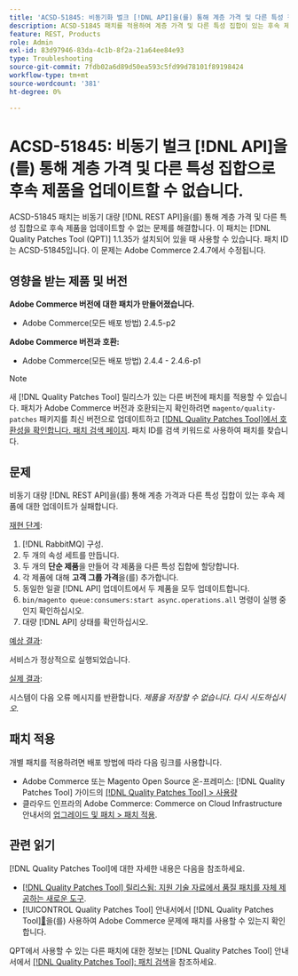 ```yaml
---
title: 'ACSD-51845: 비동기화 벌크 [!DNL API]을(를) 통해 계층 가격 및 다른 특성 집합으로 후속 제품을 업데이트할 수 없습니다.'
description: ACSD-51845 패치를 적용하여 계층 가격 및 다른 특성 집합이 있는 후속 제품을 비동기 대량 [!DNL REST API]을 통해 업데이트할 수 없는 Adobe Commerce 문제를 수정하십시오.
feature: REST, Products
role: Admin
exl-id: 83d97946-83da-4c1b-8f2a-21a64ee84e93
type: Troubleshooting
source-git-commit: 7fdb02a6d89d50ea593c5fd99d78101f89198424
workflow-type: tm+mt
source-wordcount: '381'
ht-degree: 0%

---
```


# ACSD-51845: 비동기 벌크 [!DNL API]을(를) 통해 계층 가격 및 다른 특성 집합으로 후속 제품을 업데이트할 수 없습니다.

ACSD-51845 패치는 비동기 대량 [!DNL REST API]을(를) 통해 계층 가격 및 다른 특성 집합으로 후속 제품을 업데이트할 수 없는 문제를 해결합니다. 이 패치는 [!DNL Quality Patches Tool (QPT)] 1.1.35가 설치되어 있을 때 사용할 수 있습니다. 패치 ID는 ACSD-51845입니다. 이 문제는 Adobe Commerce 2.4.7에서 수정됩니다.

## 영향을 받는 제품 및 버전

**Adobe Commerce 버전에 대한 패치가 만들어졌습니다.**

* Adobe Commerce(모든 배포 방법) 2.4.5-p2

**Adobe Commerce 버전과 호환:**

* Adobe Commerce(모든 배포 방법) 2.4.4 - 2.4.6-p1

>[!NOTE]
>
>새 [!DNL Quality Patches Tool] 릴리스가 있는 다른 버전에 패치를 적용할 수 있습니다. 패치가 Adobe Commerce 버전과 호환되는지 확인하려면 `magento/quality-patches` 패키지를 최신 버전으로 업데이트하고 [[!DNL Quality Patches Tool]에서 호환성을 확인합니다. 패치 검색 페이지](https://experienceleague.adobe.com/tools/commerce-quality-patches/index.html). 패치 ID를 검색 키워드로 사용하여 패치를 찾습니다.

## 문제

비동기 대량 [!DNL REST API]을(를) 통해 계층 가격과 다른 특성 집합이 있는 후속 제품에 대한 업데이트가 실패합니다.

<u>재현 단계</u>:

1. [!DNL RabbitMQ] 구성.
1. 두 개의 속성 세트를 만듭니다.
1. 두 개의 **단순 제품**&#x200B;을 만들어 각 제품을 다른 특성 집합에 할당합니다.
1. 각 제품에 대해 **고객 그룹 가격**&#x200B;을(를) 추가합니다.
1. 동일한 일괄 [!DNL API] 업데이트에서 두 제품을 모두 업데이트합니다.
1. `bin/magento queue:consumers:start async.operations.all` 명령이 실행 중인지 확인하십시오.
1. 대량 [!DNL API] 상태를 확인하십시오.

<u>예상 결과</u>:

서비스가 정상적으로 실행되었습니다.

<u>실제 결과</u>:

시스템이 다음 오류 메시지를 반환합니다. *제품을 저장할 수 없습니다. 다시 시도하십시오.*

## 패치 적용

개별 패치를 적용하려면 배포 방법에 따라 다음 링크를 사용합니다.

* Adobe Commerce 또는 Magento Open Source 온-프레미스: [!DNL Quality Patches Tool] 가이드의 [[!DNL Quality Patches Tool] > 사용량](/help/tools/quality-patches-tool/usage.md)
* 클라우드 인프라의 Adobe Commerce: Commerce on Cloud Infrastructure 안내서의 [업그레이드 및 패치 > 패치 적용](https://experienceleague.adobe.com/docs/commerce-cloud-service/user-guide/develop/upgrade/apply-patches.html).

## 관련 읽기

[!DNL Quality Patches Tool]에 대한 자세한 내용은 다음을 참조하세요.

* [[!DNL Quality Patches Tool] 릴리스됨: 지원 기술 자료에서 품질 패치를 자체 제공하는 새로운 도구](https://experienceleague.adobe.com/en/docs/commerce-operations/tools/quality-patches-tool/quality-patches-tool-to-self-serve-quality-patches).
* [!UICONTROL Quality Patches Tool] 안내서에서  [!DNL Quality Patches Tool][&#128279;](/help/tools/quality-patches-tool/patches-available-in-qpt/check-patch-for-magento-issue-with-magento-quality-patches.md)을(를) 사용하여 Adobe Commerce 문제에 패치를 사용할 수 있는지 확인합니다.


QPT에서 사용할 수 있는 다른 패치에 대한 정보는 [!DNL Quality Patches Tool] 안내서에서 [[!DNL Quality Patches Tool]: 패치 검색](https://experienceleague.adobe.com/tools/commerce-quality-patches/index.html)을 참조하세요.

